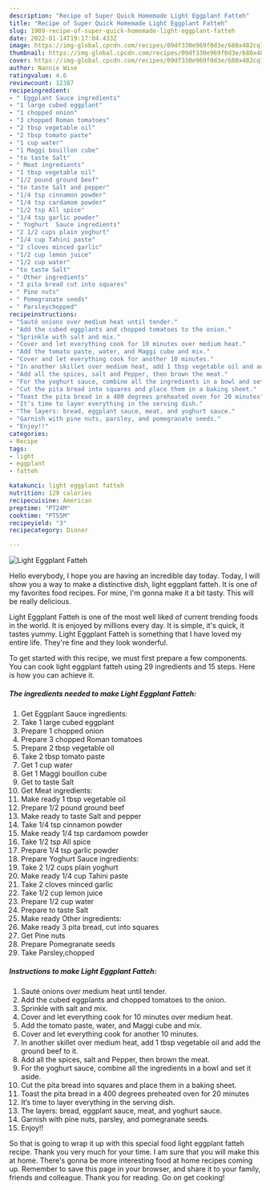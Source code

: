 ```yaml
---
description: "Recipe of Super Quick Homemade Light Eggplant Fatteh"
title: "Recipe of Super Quick Homemade Light Eggplant Fatteh"
slug: 1909-recipe-of-super-quick-homemade-light-eggplant-fatteh
date: 2022-01-14T19:17:04.433Z
image: https://img-global.cpcdn.com/recipes/09df330e969f0d3e/680x482cq70/light-eggplant-fatteh-recipe-main-photo.jpg
thumbnail: https://img-global.cpcdn.com/recipes/09df330e969f0d3e/680x482cq70/light-eggplant-fatteh-recipe-main-photo.jpg
cover: https://img-global.cpcdn.com/recipes/09df330e969f0d3e/680x482cq70/light-eggplant-fatteh-recipe-main-photo.jpg
author: Nannie Wise
ratingvalue: 4.6
reviewcount: 12387
recipeingredient:
- " Eggplant Sauce ingredients"
- "1 large cubed eggplant"
- "1 chopped onion"
- "3 chopped Roman tomatoes"
- "2 tbsp vegetable oil"
- "2 tbsp tomato paste"
- "1 cup water"
- "1 Maggi bouillon cube"
- "to taste Salt"
- " Meat ingredients"
- "1 tbsp vegetable oil"
- "1/2 pound ground beef"
- "to taste Salt and pepper"
- "1/4 tsp cinnamon powder"
- "1/4 tsp cardamom powder"
- "1/2 tsp All spice"
- "1/4 tsp garlic powder"
- " Yoghurt  Sauce ingredients"
- "2 1/2 cups plain yoghurt"
- "1/4 cup Tahini paste"
- "2 cloves minced garlic"
- "1/2 cup lemon juice"
- "1/2 cup water"
- "to taste Salt"
- " Other ingredients"
- "3 pita bread cut into squares"
- " Pine nuts"
- " Pomegranate seeds"
- " Parsleychopped"
recipeinstructions:
- "Sauté onions over medium heat until tender."
- "Add the cubed eggplants and chopped tomatoes to the onion."
- "Sprinkle with salt and mix."
- "Cover and let everything cook for 10 minutes over medium heat."
- "Add the tomato paste, water, and Maggi cube and mix."
- "Cover and let everything cook for another 10 minutes."
- "In another skillet over medium heat, add 1 tbsp vegetable oil and add the ground beef to it."
- "Add all the spices, salt and Pepper, then brown the meat."
- "For the yoghurt sauce, combine all the ingredients in a bowl and set it aside."
- "Cut the pita bread into squares and place them in a baking sheet."
- "Toast the pita bread in a 400 degrees preheated oven for 20 minutes"
- "It’s time to layer everything in the serving dish."
- "The layers: bread, eggplant sauce, meat, and yoghurt sauce."
- "Garnish with pine nuts, parsley, and pomegranate seeds."
- "Enjoy!!"
categories:
- Recipe
tags:
- light
- eggplant
- fatteh

katakunci: light eggplant fatteh 
nutrition: 129 calories
recipecuisine: American
preptime: "PT24M"
cooktime: "PT55M"
recipeyield: "3"
recipecategory: Dinner

---
```



![Light Eggplant Fatteh](https://img-global.cpcdn.com/recipes/09df330e969f0d3e/680x482cq70/light-eggplant-fatteh-recipe-main-photo.jpg)

Hello everybody, I hope you are having an incredible day today. Today, I will show you a way to make a distinctive dish, light eggplant fatteh. It is one of my favorites food recipes. For mine, I'm gonna make it a bit tasty. This will be really delicious.

Light Eggplant Fatteh is one of the most well liked of current trending foods in the world. It is enjoyed by millions every day. It is simple, it's quick, it tastes yummy. Light Eggplant Fatteh is something that I have loved my entire life. They're fine and they look wonderful.




To get started with this recipe, we must first prepare a few components. You can cook light eggplant fatteh using 29 ingredients and 15 steps. Here is how you can achieve it.

<!--inarticleads1-->

##### The ingredients needed to make Light Eggplant Fatteh:

1. Get  Eggplant Sauce ingredients:
1. Take 1 large cubed eggplant
1. Prepare 1 chopped onion
1. Prepare 3 chopped Roman tomatoes
1. Prepare 2 tbsp vegetable oil
1. Take 2 tbsp tomato paste
1. Get 1 cup water
1. Get 1 Maggi bouillon cube
1. Get to taste Salt
1. Get  Meat ingredients:
1. Make ready 1 tbsp vegetable oil
1. Prepare 1/2 pound ground beef
1. Make ready to taste Salt and pepper
1. Take 1/4 tsp cinnamon powder
1. Make ready 1/4 tsp cardamom powder
1. Take 1/2 tsp All spice
1. Prepare 1/4 tsp garlic powder
1. Prepare  Yoghurt  Sauce ingredients:
1. Take 2 1/2 cups plain yoghurt
1. Make ready 1/4 cup Tahini paste
1. Take 2 cloves minced garlic
1. Take 1/2 cup lemon juice
1. Prepare 1/2 cup water
1. Prepare to taste Salt
1. Make ready  Other ingredients:
1. Make ready 3 pita bread, cut into squares
1. Get  Pine nuts
1. Prepare  Pomegranate seeds
1. Take  Parsley,chopped




<!--inarticleads2-->

##### Instructions to make Light Eggplant Fatteh:

1. Sauté onions over medium heat until tender.
1. Add the cubed eggplants and chopped tomatoes to the onion.
1. Sprinkle with salt and mix.
1. Cover and let everything cook for 10 minutes over medium heat.
1. Add the tomato paste, water, and Maggi cube and mix.
1. Cover and let everything cook for another 10 minutes.
1. In another skillet over medium heat, add 1 tbsp vegetable oil and add the ground beef to it.
1. Add all the spices, salt and Pepper, then brown the meat.
1. For the yoghurt sauce, combine all the ingredients in a bowl and set it aside.
1. Cut the pita bread into squares and place them in a baking sheet.
1. Toast the pita bread in a 400 degrees preheated oven for 20 minutes
1. It’s time to layer everything in the serving dish.
1. The layers: bread, eggplant sauce, meat, and yoghurt sauce.
1. Garnish with pine nuts, parsley, and pomegranate seeds.
1. Enjoy!!




So that is going to wrap it up with this special food light eggplant fatteh recipe. Thank you very much for your time. I am sure that you will make this at home. There's gonna be more interesting food at home recipes coming up. Remember to save this page in your browser, and share it to your family, friends and colleague. Thank you for reading. Go on get cooking!

